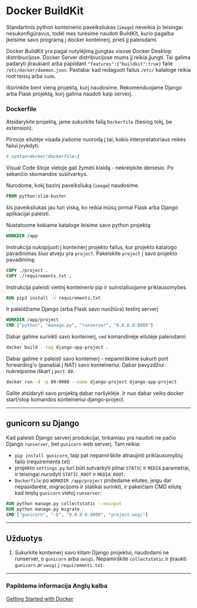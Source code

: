 # Docker BuildKit

Standartinis python konteinerio paveiksliukas (`image`) neveikia jo teisingai nesukonfigūravus, todėl mes turėsime naudoti BuildKit, kurio pagalba įkelsime savo programą į docker konteinerį, prieš jį paleisdami.

Docker BuildKit yra pagal nutylėjimą įjungtas visose Docker Desktop distribiucijose. Docker Server distribiucijose mums jį reikia įjungti. Tai galima padaryti įtraukiant arba papildant `"features":{"buildkit":true}` faile `/etc/docker/daemon.json`. Pastaba: kad redaguoti failus `/etc/` kataloge reikia root teisių arba `sudo`.

Išsirinkite bent vieną projektą, kurį naudosime. Rekomenduojame Django arba Flask projektą, kurį galima naudoti kaip serverį.

### Dockerfile

Atsidarykite projektą, jame sukurkite failą `Dockerfile` (tiesiog tokį, be extension).

Pirmoje eilutėje visada įrašome nuorodą į tai, kokio interpretatoriaus reikės failui įvykdyti:

``` Dockerfile
# syntax=docker/dockerfile:1
```
Visual Code šitoje vietoje gali žymėti klaidą - nekreipkite dėmesio. Po sekančio skomandos susitvarkys.

Nurodome, kokį bazinį paveiksliuką (`image`) naudosime.

``` Dockerfile
FROM python:slim-buster
```

šis paveiksliukas jau turi viską, ko reikia mūsų pirmai Flask arba Django aplikacijai paleisti.

Nustatoome kokiame kataloge leisime savo python projektą:

``` Dockerfile
WORKDIR /app
```

Instrukcija nukopijuoti į konteinerį projekto failus, kur projekto katalogo pavadinimas šiuo atveju yra `project`. Pakeiskite `project` į savo projekto pavadinimą:

``` Dockerfile
COPY ./project .
COPY ./requirements.txt .
```

Instrukcija paleisti vietinį konteinerio pip ir suinstaliuojame priklausomybes

``` Dockerfile
RUN pip3 install -r requirements.txt
```

Ir paleidžiame Django (arba Flask savo nuožiūra) testinį serverį

``` Dockerfile
WORKDIR /app/project
CMD ["python", "manage.py", "runserver", "0.0.0.0:8000"]
```

Dabar galime surinkti savo konteinerį, `cmd` komandinėje eilutėje paleisdami:
``` bash
docker build --tag django-app-project .
```

Dabar galime ir paleisti savo konteinerį - nepamirškime sukurti port forwarding'o (panašiai į NAT) savo konteineriui. Dabar pavyzdžiui nukreipsime iškart į `port 80`.
``` bash
docker run -d -p 80:8000 --name django-project django-app-project
```
Galite atsidaryti savo projektą dabar naršyklėje.
Ir nuo dabar veiks docker start/stop komandos konteineriui django-project.

---
## gunicorn su Django

Kad paleisti Django serverį produkcijai, tinkamiau yra naudoti ne pačio Django `runserver`, bet `gunicorn` web serverį. Tam reikia:

- `pip install gunicorn`, taip pat nepamirškite atnaujinti priklausomybių failo (requirements.txt)
- projekto `settings.py` turi būti sutvarkyti pilnai `STATIC` ir `MEDIA` parametrai, ir teisingai nurodyti `STATIC_ROOT` ir `MEDIA_ROOT`.
- `Dockerfile` po `WORKDIR /app/project` pridedame eilutes, jeigu dar nepasidarėte, migracijoms ir statikai surinkti, ir pakeičiam CMD eilutę kad leistų `gunicorn` vietoj `runserver`:

``` Dockerfile
RUN python manage.py collectstatic --noinput
RUN python manage.py migrate
CMD ["gunicorn", "-b", "0.0.0.0:8000", "project.wsgi"]
```

---
## Užduotys

1. Sukurkite konteinerį savo kitam Django projektui, naudodami ne runserver, o `gunicorn` arba `uwsgi`. Nepamirškite `collectstatic` ir įtraukti `gunicorn` ar `uwsgi` į `requirements.txt`.
---
### Papildoma informacija Anglų kalba
[Getting Started with Docker](https://docs.docker.com/get-started/)
